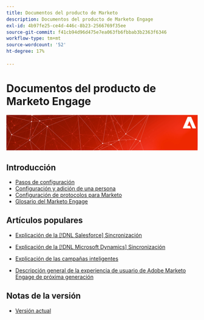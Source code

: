 ```yaml
---
title: Documentos del producto de Marketo
description: Documentos del producto de Marketo Engage
exl-id: 4b97fe25-ce4d-446c-8b23-2566769f35ee
source-git-commit: f41cb94d96d475e7ea063fb6fbbab3b2363f6346
workflow-type: tm+mt
source-wordcount: '52'
ht-degree: 17%

---
```


# Documentos del producto de Marketo Engage

![](assets/marketo-docs-banner.jpg)

## Introducción

* [Pasos de configuración](/help/marketo/getting-started/setup/setup-steps.md)
* [Configuración y adición de una persona](/help/marketo/getting-started/quick-wins/get-set-up-and-add-a-person.md)
* [Configuración de protocolos para Marketo](/help/marketo/getting-started/setup/configure-protocols-for-marketo.md)
* [Glosario del Marketo Engage](/help/marketo/getting-started/marketo-engage-glossary.md)

## Artículos populares

* [Explicación de la [!DNL Salesforce] Sincronización](/help/marketo/product-docs/crm-sync/salesforce-sync/understanding-the-salesforce-sync.md)

* [Explicación de la [!DNL Microsoft Dynamics] Sincronización](/help/marketo/product-docs/crm-sync/microsoft-dynamics-sync/understanding-the-microsoft-dynamics-sync.md)

* [Explicación de las campañas inteligentes](/help/marketo/product-docs/core-marketo-concepts/smart-campaigns/understanding-smart-campaigns.md)

* [Descripción general de la experiencia de usuario de Adobe Marketo Engage de próxima generación](/help/marketo/product-docs/marketo-engage-modern-ux/overview.md)

## Notas de la versión

* [Versión actual](/help/marketo/release-notes/current.md)

